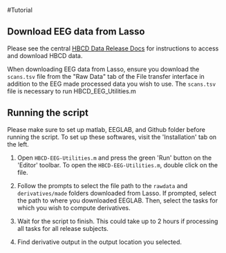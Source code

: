 #Tutorial

## Download EEG data from Lasso 

Please see the central [HBCD Data Release Docs](https://hbcd-docs.readthedocs.io/data_access/) for instructions to access and download HBCD data.

When downloading EEG data from Lasso, ensure you download the ``scans.tsv`` file from the "Raw Data" tab of the File transfer interface in addition to the EEG made processed data you wish to use. The ``scans.tsv`` file is necessary to run HBCD_EEG_Utilities.m 

## Running the script 

Please make sure to set up matlab, EEGLAB, and Github folder before running the script. To set up these softwares, visit the 'Installation' tab on the left. 

1. Open `HBCD-EEG-Utilities.m` and press the green 'Run' button on the 'Editor' toolbar. To open the `HBCD-EEG-Utilities.m`, double click on the file.

2. Follow the prompts to select the file path to the ``rawdata`` and ``derivatives/made`` folders downloaded from Lasso. If prompted, select the path to where you downloaded EEGLAB. Then, select the tasks for which you wish to compute derivatives. 

3. Wait for the script to finish. This could take up to 2 hours if processing all tasks for all release subjects. 

4. Find derivative output in the output location you selected. 


